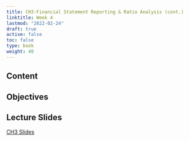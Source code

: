 ```yaml
---
title: CH3-Financial Statement Reporting & Ratio Analysis (cont.)
linktitle: Week 4
lastmod: "2022-02-24"
draft: true  
active: false  
toc: false  
type: book  
weight: 40
---
```


## Content

## Objectives

## Lecture Slides

<a href="https://www.emmanuelteitelbaum.com/slides/psc1001_3.1/#/" target="_blank" rel="noopener" title="Slides">CH3 Slides</a>
